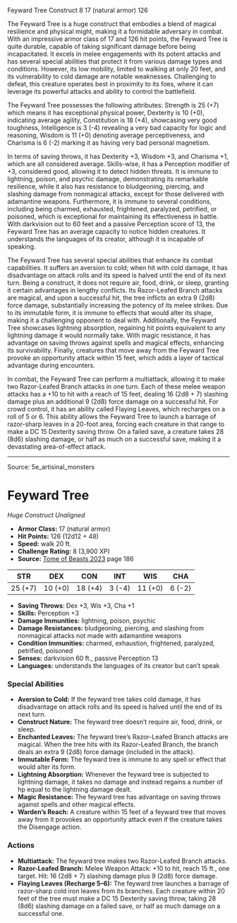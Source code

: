 <MonsterName/>Feyward Tree</MonsterName>
<CreatureType/>Construct</CreatureType>
<CR/>8</CR>
<AC/>17 (natural armor)</AC>
<HP/>126</HP>
<summary>The Feyward Tree is a huge construct that embodies a blend of magical resilience and physical might, making it a formidable adversary in combat. With an impressive armor class of 17 and 126 hit points, the Feyward Tree is quite durable, capable of taking significant damage before being incapacitated. It excels in melee engagements with its potent attacks and has several special abilities that protect it from various damage types and conditions. However, its low mobility, limited to walking at only 20 feet, and its vulnerability to cold damage are notable weaknesses. Challenging to defeat, this creature operates best in proximity to its foes, where it can leverage its powerful attacks and ability to control the battlefield.</summary>

<detail>

The Feyward Tree possesses the following attributes: Strength is 25 (+7) which means it has exceptional physical power, Dexterity is 10 (+0), indicating average agility, Constitution is 18 (+4), showcasing very good toughness, Intelligence is 3 (-4) revealing a very bad capacity for logic and reasoning, Wisdom is 11 (+0) denoting average perceptiveness, and Charisma is 6 (-2) marking it as having very bad personal magnetism. 

In terms of saving throws, it has Dexterity +3, Wisdom +3, and Charisma +1, which are all considered average. Skills-wise, it has a Perception modifier of +3, considered good, allowing it to detect hidden threats. It is immune to lightning, poison, and psychic damage, demonstrating its remarkable resilience, while it also has resistance to bludgeoning, piercing, and slashing damage from nonmagical attacks, except for those delivered with adamantine weapons. Furthermore, it is immune to several conditions, including being charmed, exhausted, frightened, paralyzed, petrified, or poisoned, which is exceptional for maintaining its effectiveness in battle. With darkvision out to 60 feet and a passive Perception score of 13, the Feyward Tree has an average capacity to notice hidden creatures. It understands the languages of its creator, although it is incapable of speaking.

The Feyward Tree has several special abilities that enhance its combat capabilities. It suffers an aversion to cold; when hit with cold damage, it has disadvantage on attack rolls and its speed is halved until the end of its next turn. Being a construct, it does not require air, food, drink, or sleep, granting it certain advantages in lengthy conflicts. Its Razor-Leafed Branch attacks are magical, and upon a successful hit, the tree inflicts an extra 9 (2d8) force damage, substantially increasing the potency of its melee strikes. Due to its immutable form, it is immune to effects that would alter its shape, making it a challenging opponent to deal with. Additionally, the Feyward Tree showcases lightning absorption, regaining hit points equivalent to any lightning damage it would normally take. With magic resistance, it has advantage on saving throws against spells and magical effects, enhancing its survivability. Finally, creatures that move away from the Feyward Tree provoke an opportunity attack within 15 feet, which adds a layer of tactical advantage during encounters.

In combat, the Feyward Tree can perform a multiattack, allowing it to make two Razor-Leafed Branch attacks in one turn. Each of these melee weapon attacks has a +10 to hit with a reach of 15 feet, dealing 16 (2d8 + 7) slashing damage plus an additional 9 (2d8) force damage on a successful hit. For crowd control, it has an ability called Flaying Leaves, which recharges on a roll of 5 or 6. This ability allows the Feyward Tree to launch a barrage of razor-sharp leaves in a 20-foot area, forcing each creature in that range to make a DC 15 Dexterity saving throw. On a failed save, a creature takes 28 (8d6) slashing damage, or half as much on a successful save, making it a devastating area-of-effect attack.</detail>



---

Source: 5e_artisinal_monsters

# Feyward Tree

*Huge* *Construct* *Unaligned*

- **Armor Class:** 17 (natural armor)
- **Hit Points:** 126 (12d12 + 48)
- **Speed:** walk 20 ft.
- **Challenge Rating:** 8 (3,900 XP)
- **Source:** [Tome of Beasts 2023](https://koboldpress.com/kpstore/product/tome-of-beasts-1-2023-edition/) page 186

| STR | DEX | CON | INT | WIS | CHA |
| --- | --- | --- | --- | --- | --- |
| 25 (+7) | 10 (+0) | 18 (+4) | 3 (-4) | 11 (+0) | 6 (-2) |

- **Saving Throws**: Dex +3, Wis +3, Cha +1
- **Skills:** Perception +3
- **Damage Immunities:** lightning, poison, psychic
- **Damage Resistances:** bludgeoning, piercing, and slashing from nonmagical attacks not made with adamantine weapons
- **Condition Immunities:** charmed, exhaustion, frightened, paralyzed, petrified, poisoned
- **Senses:** darkvision 60 ft., passive Perception 13
- **Languages:** understands the languages of its creator but can’t speak

### Special Abilities

- **Aversion to Cold:** If the feyward tree takes cold damage, it has disadvantage on attack rolls and its speed is halved until the end of its next turn.
- **Construct Nature:** The feyward tree doesn’t require air, food, drink, or sleep.
- **Enchanted Leaves:** The feyward tree’s Razor-Leafed Branch attacks are magical. When the tree hits with its Razor-Leafed Branch, the branch deals an extra 9 (2d8) force damage (included in the attack).
- **Immutable Form:** The feyward tree is immune to any spell or effect that would alter its form.
- **Lightning Absorption:** Whenever the feyward tree is subjected to lightning damage, it takes no damage and instead regains a number of hp equal to the lightning damage dealt.
- **Magic Resistance:** The feyward tree has advantage on saving throws against spells and other magical effects.
- **Warden’s Reach:** A creature within 15 feet of a feyward tree that moves away from it provokes an opportunity attack even if the creature takes the Disengage action.

### Actions

- **Multiattack:** The feyward tree makes two Razor-Leafed Branch attacks.
- **Razor-Leafed Branch:** Melee Weapon Attack: +10 to hit, reach 15 ft., one target. Hit: 16 (2d8 + 7) slashing damage plus 9 (2d8) force damage.
- **Flaying Leaves (Recharge 5–6):** The feyward tree launches a barrage of razor-sharp cold iron leaves from its branches. Each creature within 20 feet of the tree must make a DC 15 Dexterity saving throw, taking 28 (8d6) slashing damage on a failed save, or half as much damage on a successful one.


